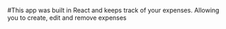 #This app was built in React and keeps track of your expenses. Allowing you to create, edit and remove expenses



